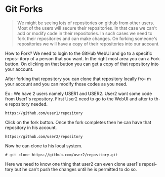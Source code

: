 # Git Forks

> We might be seeing lots of repositories on github from other users. Most of the users will secure their repositories. 
> In that case we can't add or modify code in their repositories. In such cases we need to fork their repositories and
> can make changes. On forking someone's repositories we will have a copy of their repositories into our account.

How to Fork?
	We need to login to the GitHub WebUI and go to a specific repos-
itory of a person that you want. In the right most area you can a Fork 
button. On clicking on that button you can get a copy of that repository
into your account.

After forking that repository you can clone that repository locally fro-
m your account and you can modify those codes as you need.

Ex : We have 2 users namely USER1 and USER2. User2 want some code from 
User1's repository. First User2 need to go to the WebUI and after to th-
e repository needed. 

	https://github.com/user1/repository

Click on the fork button. Once the fork completes then he can have that
repository in his account.

	https://github.com/user2/repository

Now he can clone to his local system.

	# git clone https://github.com/user2/repository.git

Here we need to know one thing that user2 can even clone user1's reposi-
tory but he can't push the changes until he is permitted to do so.
